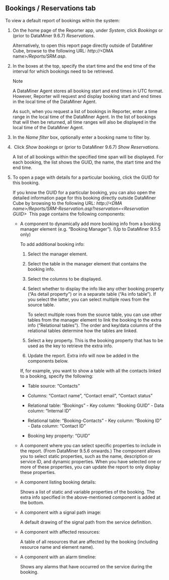 ## Bookings / Reservations tab

To view a default report of bookings within the system:

1. On the home page of the Reporter app, under *System*, click *Bookings* or (prior to DataMiner 9.6.7) *Reservations*.

    Alternatively, to open this report page directly outside of DataMiner Cube, browse to the following URL: *http://*\<DMA name>*/Reports/SRM.asp*.

2. In the boxes at the top, specify the start time and the end time of the interval for which bookings need to be retrieved.

    > [!NOTE]
    > A DataMiner Agent stores all booking start and end times in UTC format. However, Reporter will request and display booking start and end times in the local time of the DataMiner Agent.
    >
    > As such, when you request a list of bookings in Reporter, enter a time range in the local time of the DataMiner Agent. In the list of bookings that will then be returned, all time ranges will also be displayed in the local time of the DataMiner Agent.

3. In the *Name filter* box, optionally enter a booking name to filter by.

4.  Click *Show bookings* or (prior to DataMiner 9.6.7) *Show Reservations*.

    A list of all bookings within the specified time span will be displayed. For each booking, the list shows the GUID, the name, the start time and the end time.

5. To open a page with details for a particular booking, click the GUID for this booking.

    If you know the GUID for a particular booking, you can also open the detailed information page for this booking directly outside DataMiner Cube by browsing to the following URL: *http://\<DMA name>/Reports/SRM-Reservation.asp?reservation=\<Reservation GUID>*      This page contains the following components:

    - A component to dynamically add more booking info from a booking manager element (e.g. “Booking Manager”). (Up to DataMiner 9.5.5 only)

        To add additional booking info:

        1. Select the manager element.

        2. Select the table in the manager element that contains the booking info.

        3. Select the columns to be displayed.

        4. Select whether to display the info like any other booking property (“As detail property”) or in a separate table (“As info table”). If you select the latter, you can select multiple rows from the source table.

            To select multiple rows from the source table, you can use other tables from the manager element to link the booking to the extra info (“Relational tables”). The order and key/data columns of the relational tables determine how the tables are linked.

        5. Select a key property. This is the booking property that has to be used as the key to retrieve the extra info.

        6. Update the report. Extra info will now be added in the components below.

        If, for example, you want to show a table with all the contacts linked to a booking, specify the following:

        - Table source: “Contacts”

        - Columns: “Contact name”, “Contact email”, “Contact status”

        - Relational table: “Bookings” - Key column: “Booking GUID” - Data column: “Internal ID”

        - Relational table: “Booking-Contacts” - Key column: “Booking ID” - Data column: “Contact ID”

        - Booking key property: “GUID”

    - A component where you can select specific properties to include in the report. (From DataMiner 9.5.6 onwards.) The component allows you to select static properties, such as the name, description or service ID, and dynamic properties. When you have selected one or more of these properties, you can update the report to only display these properties.

    - A component listing booking details:

        Shows a list of static and variable properties of the booking. The extra info specified in the above-mentioned component is added at the bottom.

    - A component with a signal path image:

        A default drawing of the signal path from the service definition.

    - A component with affected resources:

        A table of all resources that are affected by the booking (including resource name and element name).

    - A component with an alarm timeline:

        Shows any alarms that have occurred on the service during the booking.
